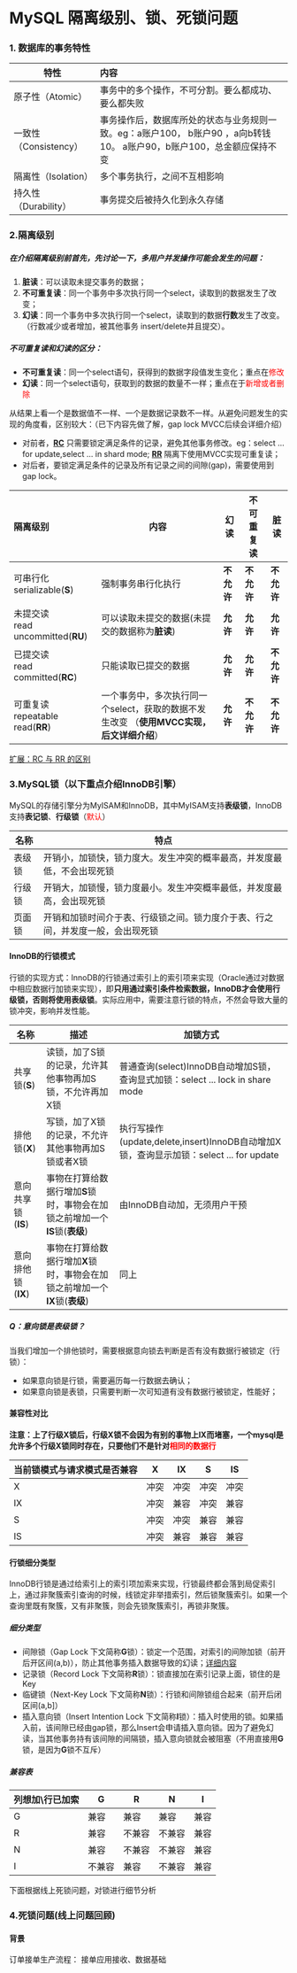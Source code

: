 # MySQL 隔离级别、锁、死锁问题

### 1. 数据库的事务特性

| 特性                  | 内容                                                         |
| --------------------- | :----------------------------------------------------------- |
| 原子性（Atomic）      | 事务中的多个操作，不可分割。要么都成功、要么都失败           |
| 一致性（Consistency） | 事务操作后，数据库所处的状态与业务规则一致。eg：a账户100， b账户90 ，a向b转钱10。 a账户90，b账户100，总金额应保持不变 |
| 隔离性（Isolation）   | 多个事务执行，之间不互相影响                                 |
| 持久性（Durability）  | 事务提交后被持久化到永久存储                                 |

### 2.隔离级别

##### 在介绍隔离级别前首先，先讨论一下，多用户并发操作可能会发生的问题： 

1. **脏读**：可以读取未提交事务的数据；
2. **不可重复读**：同一个事务中多次执行同一个select，读取到的数据发生了改变；
3. **幻读**：同一个事务中多次执行同一个select，读取到的数据**行数**发生了改变。（行数减少或者增加，被其他事务 insert/delete并且提交）。

##### **不可重复读**和**幻读**的区分：

* **不可重复读**：同一个select语句，获得到的数据字段值发生变化；重点在<font color='red'>修改</font>
* **幻读**：同一个select语句，获取到的数据的数量不一样；重点在于<font color="red">新增或者删除</font>

从结果上看一个是数据值不一样、一个是数据记录数不一样。从避免问题发生的实现的角度看，区别较大：（已下内容先做了解，gap lock  MVCC后续会详细介绍）

* 对前者，[**RC**](#RC) 只需要锁定满足条件的记录，避免其他事务修改。eg：select ... for update,select ... in shard mode; [**RR**](#RR) 隔离下使用MVCC实现可重复读；
* 对后者，要锁定满足条件的记录及所有记录之间的间隙(gap)，需要使用到gap lock。


| 隔离级别                                                    | 内容                                                         | 幻读       | 不可重复读 | 脏读       |
| :---------------------------------------------------------- | ------------------------------------------------------------ | ---------- | ---------- | ---------- |
| 可串行化serializable(<span id="S">**S**</span>)             | 强制事务串行化执行                                           | **不允许** | **不允许** | **不允许** |
| 未提交读 <br> read uncommitted(<span id="RU">**RU**</span>) | 可以读取未提交的数据(未提交的数据称为**脏读**)               | **允许**   | **允许**   | **允许**   |
| 已提交读 <br>read committed(<span id="RC">**RC**</span>)    | 只能读取已提交的数据                                         | **允许**   | **允许**   | **不允许** |
| 可重复读 <br>repeatable read(<span id="RR">**RR**</span>)   | 一个事务中，多次执行同一个select，获取的数据不发生改变 （**使用MVCC实现，后文详细介绍**） | **允许**   | **不允许** | **不允许** |

[扩展：RC 与 RR 的区别](#RC_RR_DIFF)

### 3.MySQL锁（以下重点介绍InnoDB引擎）

MySQL的存储引擎分为MyISAM和InnoDB，其中MyISAM支持**表级锁**，InnoDB支持**表记锁**、**行级锁**（<font color='red'>默认</font>）

| 名称   | 特点                                                         |
| ------ | ------------------------------------------------------------ |
| 表级锁 | 开销小，加锁快，锁力度大。发生冲突的概率最高，并发度最低，不会出现死锁 |
| 行级锁 | 开销大，加锁慢，锁力度最小。发生冲突概率最低，并发度最高，会出现死锁 |
| 页面锁 | 开销和加锁时间介于表、行级锁之间。锁力度介于表、行之间，并发度一般，会出现死锁 |

#### InnoDB的行锁模式

行锁的实现方式：InnoDB的行锁通过索引上的索引项来实现（Oracle通过对数据中相应数据行加锁来实现），即**只用通过索引条件检索数据，InnoDB才会使用行级锁，否则将使用表级锁**。实际应用中，需要注意行锁的特点，不然会导致大量的锁冲突，影响并发性能。


| 名称                                    | 描述                                                         | 加锁方式                                                     |
| --------------------------------------- | ------------------------------------------------------------ | ------------------------------------------------------------ |
| 共享锁(<span id="S">**S**</span>)       | 读锁，加了S锁的记录，允许其他事物再加S锁，不允许再加X锁      | 普通查询(select)InnoDB自动增加S锁，查询显式加锁：select ... lock in share mode |
| 排他锁(<span id="X">**X**</span>)       | 写锁，加了X锁的记录，不允许其他事物再加S锁或者X锁            | 执行写操作(update,delete,insert)InnoDB自动增加X锁，查询显示加锁：select ... for update |
| 意向共享锁(<span id="IS">**IS**</span>) | 事物在打算给数据行增加**S**锁时，事物会在加锁之前增加一个**IS**锁(**表级**) | 由InnoDB自动加，无须用户干预                                 |
| 意向排他锁(<span id="IX">**IX**</span>) | 事物在打算给数据行增加**X**锁时，事物会在加锁之前增加一个**IX**锁(**表级**) | 同上                                                         |

##### Q：意向锁是表级锁？

当我们增加一个排他锁时，需要根据意向锁去判断是否有没有数据行被锁定（行锁）：

* 如果意向锁是行锁，需要遍历每一行数据去确认；
* 如果意向锁是表锁，只需要判断一次可知道有没有数据行被锁定，性能好；

#### 兼容性对比

**注意：上了行级X锁后，行级X锁不会因为有别的事物上IX而堵塞，一个mysql是允许多个行级X锁同时存在，只要他们不是针对<font color='red'>相同的数据行</font>**


| 当前锁模式与请求模式是否兼容 | X    | IX   | S    | IS   |
| ---------------------------- | ---- | ---- | ---- | ---- |
| X                            | 冲突 | 冲突 | 冲突 | 冲突 |
| IX                           | 冲突 | 兼容 | 冲突 | 兼容 |
| S                            | 冲突 | 冲突 | 兼容 | 兼容 |
| IS                           | 冲突 | 兼容 | 兼容 | 兼容 |

#### 行锁细分类型

InnoDB行锁是通过给索引上的索引项加索来实现，行锁最终都会落到局促索引上，通过非聚簇索引查询的时候，线锁定非举措索引，然后锁聚簇索引。如果一个查询里既有聚簇，又有非聚簇，则会先锁聚簇索引，再锁非聚簇。

##### 细分类型

* 间隙锁（Gap Lock 下文简称<span id="G">**G**</span>锁）：锁定一个范围，对索引的间隙加锁（前开后开区间(a,b)），防止其他事务插入数据导致的幻读；[详细内容](#G-Info)
* 记录锁（Record Lock 下文简称<span id="R">**R**</span>锁）：锁直接加在索引记录上面，锁住的是Key
* 临键锁（Next-Key Lock 下文简称<span id="N">**N**</span>锁）：行锁和间隙锁组合起来（前开后闭区间(a,b]）
* 插入意向锁（Insert Intention Lock 下文简称<span id="I">**I**</span>锁）：插入时使用的锁。如果插入前，该间隙已经由gap锁，那么Insert会申请插入意向锁。因为了避免幻读，当其他事务持有该间隙的间隔锁，插入意向锁就会被阻塞（不用直接用**G**锁，是因为**G**锁不互斥）

##### 兼容表

| 列想加\行已加索 | G      | R      | N      | I    |
| --------------- | ------ | ------ | ------ | ---- |
| G               | 兼容   | 兼容   | 兼容   | 兼容 |
| R               | 兼容   | 不兼容 | 不兼容 | 兼容 |
| N               | 兼容   | 不兼容 | 不兼容 | 兼容 |
| I               | 不兼容 | 兼容   | 不兼容 | 兼容 |

下面根据线上死锁问题，对锁进行细节分析

### 4.死锁问题(线上问题回顾)

#### 背景

订单接单生产流程： 接单应用接收、数据基础

